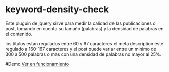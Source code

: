# keyword-density-check
Este pluguin de jquery sirve para medir la calidad de las publicaciones o post, tomando en cuenta su tamaño (palabras) y la densidad de palabras en el contenido.

los titulos estan regulados entre 60 y 67 caracteres
el meta description este regulado a 160-167 caracteres
y el post puede variar entre un minimo de 300 a 500 palabras o mas con una densidad de palabras no mayor al 25%.

#Demo
  <a href="http://jeffer8a.github.io/keyword-density-check">Ver en funcionamiento</a>
